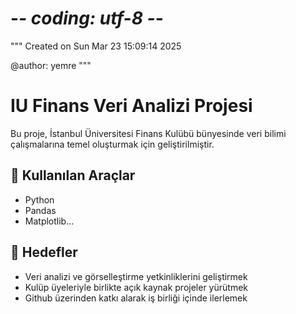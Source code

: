 # -*- coding: utf-8 -*-
"""
Created on Sun Mar 23 15:09:14 2025

@author: yemre
"""

# IU Finans Veri Analizi Projesi

Bu proje, İstanbul Üniversitesi Finans Kulübü bünyesinde veri bilimi 
çalışmalarına temel oluşturmak için geliştirilmiştir.  


## 🚀 Kullanılan Araçlar
- Python
- Pandas
- Matplotlib...

## 🧠 Hedefler
- Veri analizi ve görselleştirme yetkinliklerini geliştirmek
- Kulüp üyeleriyle birlikte açık kaynak projeler yürütmek
- Github üzerinden katkı alarak iş birliği içinde ilerlemek


